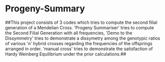 # Progeny-Summary

##This project consists of 3 codes which tries to compute the second filial generation of a Mendelian Cross. 'Progeny Summariser' tries to compute the Second Filial Generation with all frequencies, 'Demo to the Dissymmetry' tries to demonstrate a dissymetry among the genotypic ratios of various 'n' hybrid crosses regarding the frequencies of the offsprings arranged in order. 'manual cross' tries to demonstrate the satisfaction of Hardy Weinberg Equilibrium under the prior calculations.##
